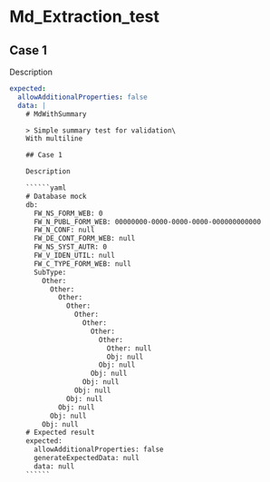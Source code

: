# Md_Extraction_test

## Case 1

Description

``````yaml
expected:
  allowAdditionalProperties: false
  data: |
    # MdWithSummary

    > Simple summary test for validation\
    With multiline

    ## Case 1

    Description

    ``````yaml
    # Database mock
    db:
      FW_NS_FORM_WEB: 0
      FW_N_PUBL_FORM_WEB: 00000000-0000-0000-0000-000000000000
      FW_N_CONF: null
      FW_DE_CONT_FORM_WEB: null
      FW_NS_SYST_AUTR: 0
      FW_V_IDEN_UTIL: null
      FW_C_TYPE_FORM_WEB: null
      SubType: 
        Other: 
          Other: 
            Other: 
              Other: 
                Other: 
                  Other: 
                    Other: 
                      Other: 
                        Other: null
                        Obj: null
                      Obj: null
                    Obj: null
                  Obj: null
                Obj: null
              Obj: null
            Obj: null
          Obj: null
        Obj: null
    # Expected result
    expected:
      allowAdditionalProperties: false
      generateExpectedData: null
      data: null
    ``````
``````